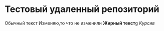 # Тестовый удаленный репозиторий
Обычный текст
Изменяю,то что не изменили
**Жирный текст**g
*Курсив* 



